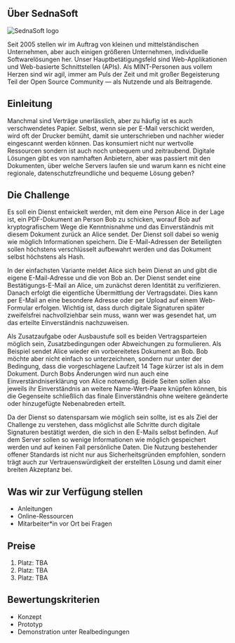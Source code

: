 ## Über SednaSoft

![SednaSoft logo](/challenge_details/sedna-logo.svg)

Seit 2005 stellen wir im Auftrag von kleinen und mittelständischen Unternehmen, aber auch einigen größeren Unternehmen, individuelle Softwarelösungen her. Unser Hauptbetätigungsfeld sind Web-Applikationen und Web-basierte Schnittstellen (APIs). Als MINT-Personen aus vollem Herzen sind wir agil, immer am Puls der Zeit und mit großer Begeisterung Teil der Open Source Community — als Nutzende und als Beitragende.

## Einleitung

Manchmal sind Verträge unerlässlich, aber zu häufig ist es auch verschwendetes Papier. Selbst, wenn sie per E-Mail verschickt werden, wird oft der Drucker bemüht, damit sie unterschrieben und nachher wieder eingescannt werden können. Das konsumiert nicht nur wertvolle Ressourcen sondern ist auch noch unbequem und zeitraubend. Digitale Lösungen gibt es von namhaften Anbietern, aber was passiert mit den Dokumenten, über welche Servers laufen sie und warum kann es nicht eine regionale, datenschutzfreundliche und bequeme Lösung geben?

## Die Challenge

Es soll ein Dienst entwickelt werden, mit dem eine Person Alice in der Lage ist, ein PDF-Dokument an Person Bob zu schicken, worauf Bob auf kryptografischem Wege die Kenntnisnahme und das Einverständnis mit diesem Dokument zurück an Alice sendet. Der Dienst soll dabei so wenig wie möglich Informationen speichern. Die E-Mail-Adressen der Beteiligten sollen höchstens verschlüsselt aufbewahrt werden und das Dokument selbst höchstens als Hash.

In der einfachsten Variante meldet Alice sich beim Dienst an und gibt die eigene E-Mail-Adresse und die von Bob an. Der Dienst sendet eine Bestätigungs-E-Mail an Alice, um zunächst deren Identität zu verifizieren. Danach erfolgt die eigentliche Übermittlung der Vertragsdatei. Dies kann per E-Mail an eine besondere Adresse oder per Upload auf einem Web-Formular erfolgen. Wichtig ist, dass durch digitale Signaturen später zweifelsfrei nachvollziehbar sein muss, wann wer was gesendet hat, um das erteilte Einverständnis nachzuweisen.

Als Zusatzaufgabe oder Ausbaustufe soll es beiden Vertragsparteien möglich sein, Zusatzbedingungen oder Abweichungen zu formulieren. Als Beispiel sendet Alice wieder ein vorbereitetes Dokument an Bob. Bob möchte aber nicht einfach so unterzeichnen, sondern nur unter der Bedingung, dass die vorgeschlagene Laufzeit 14 Tage kürzer ist als in dem Dokument. Durch Bobs Änderungen wird nun auch eine Einverständniserklärung von Alice notwendig. Beide Seiten sollen also jeweils ihr Einverständnis an weitere Name-Wert-Paare knüpfen können, bis die Gegenseite schließlich das finale Einverständnis ohne weitere geänderte oder hinzugefügte Nebenabreden erteilt.

Da der Dienst so datensparsam wie möglich sein sollte, ist es als Ziel der Challenge zu verstehen, dass möglichst alle Schritte durch digitale Signaturen bestätigt werden, die sich in den E-Mails selbst befinden. Auf dem Server sollen so wenige Informationen wie möglich gespeichert werden und auf keinen Fall persönliche Daten. Die Nutzung bestehender offener Standards ist nicht nur aus Sicherheitsgründen empfohlen, sondern trägt auch zur Vertrauenswürdigkeit der erstellten Lösung und damit einer breiten Akzeptanz bei.

## Was wir zur Verfügung stellen

- Anleitungen
- Online-Ressourcen
- Mitarbeiter\*in vor Ort bei Fragen

## Preise

1. Platz: TBA
2. Platz: TBA
3. Platz: TBA

## Bewertungskriterien

- Konzept
- Prototyp
- Demonstration unter Realbedingungen
